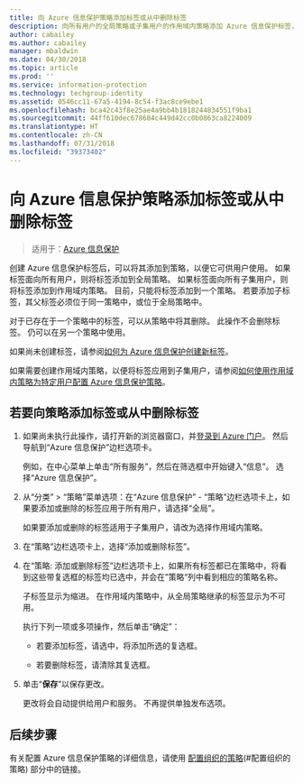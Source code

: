 ```yaml
---
title: 向 Azure 信息保护策略添加标签或从中删除标签
description: 向所有用户的全局策略或子集用户的作用域内策略添加 Azure 信息保护标签，或从中删除标签。
author: cabailey
ms.author: cabailey
manager: mbaldwin
ms.date: 04/30/2018
ms.topic: article
ms.prod: ''
ms.service: information-protection
ms.technology: techgroup-identity
ms.assetid: 0546cc11-67a5-4194-8c54-f3ac8ce9ebe1
ms.openlocfilehash: bca42c43f8e25ae4a9bb4b1818244834551f9ba1
ms.sourcegitcommit: 44ff610dec678604c449d42cc0b0863ca8224009
ms.translationtype: HT
ms.contentlocale: zh-CN
ms.lasthandoff: 07/31/2018
ms.locfileid: "39373402"
---
```

# <a name="add-or-remove-a-label-to-or-from-an-azure-information-protection-policy"></a>向 Azure 信息保护策略添加标签或从中删除标签

>适用于：[Azure 信息保护](https://azure.microsoft.com/pricing/details/information-protection)

创建 Azure 信息保护标签后，可以将其添加到策略，以便它可供用户使用。 如果标签面向所有用户，则将标签添加到全局策略。 如果标签面向所有子集用户，则将标签添加到作用域内策略。 目前，只能将标签添加到一个策略。 若要添加子标签，其父标签必须位于同一策略中，或位于全局策略中。

对于已存在于一个策略中的标签，可以从策略中将其删除。 此操作不会删除标签。 仍可以在另一个策略中使用。

如果尚未创建标签，请参阅[如何为 Azure 信息保护创建新标签](configure-policy-new-label.md)。

如果需要创建作用域内策略，以便将标签应用到子集用户，请参阅[如何使用作用域内策略为特定用户配置 Azure 信息保护策略](configure-policy-scope.md)。

## <a name="to-add-or-remove-a-label-to-or-from-a-policy"></a>若要向策略添加标签或从中删除标签

1. 如果尚未执行此操作，请打开新的浏览器窗口，并[登录到 Azure 门户](configure-policy.md#signing-in-to-the-azure-portal)。 然后导航到“Azure 信息保护”边栏选项卡。
    
    例如，在中心菜单上单击“所有服务”，然后在筛选框中开始键入“信息”。 选择“Azure 信息保护”。

2. 从“分类” > “策略”菜单选项：在“Azure 信息保护” - “策略”边栏选项卡上，如果要添加或删除的标签应用于所有用户，请选择“全局”。

    如果要添加或删除的标签适用于子集用户，请改为选择作用域内策略。

3. 在“策略”边栏选项卡上，选择“添加或删除标签”。

4. 在“策略: 添加或删除标签”边栏选项卡上，如果所有标签都已在策略中，将看到这些带复选框的标签均已选中，并会在”策略“列中看到相应的策略名称。
     
    子标签显示为缩进。 在作用域内策略中，从全局策略继承的标签显示为不可用。
    
    执行下列一项或多项操作，然后单击“确定”：
    
    - 若要添加标签，请选中，将添加所选的复选框。
    
    - 若要删除标签，请清除其复选框。
  
5. 单击“**保存**”以保存更改。
   
    更改将会自动提供给用户和服务。 不再提供单独发布选项。


## <a name="next-steps"></a>后续步骤

有关配置 Azure 信息保护策略的详细信息，请使用 [配置组织的策略](configure-policy.md#configuring-your-organizations-policy)(#配置组织的策略) 部分中的链接。  

